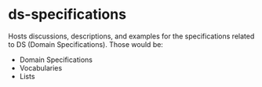 # ds-specifications

Hosts discussions, descriptions, and examples for the specifications related to DS (Domain Specifications). Those would be:

* Domain Specifications
* Vocabularies
* Lists